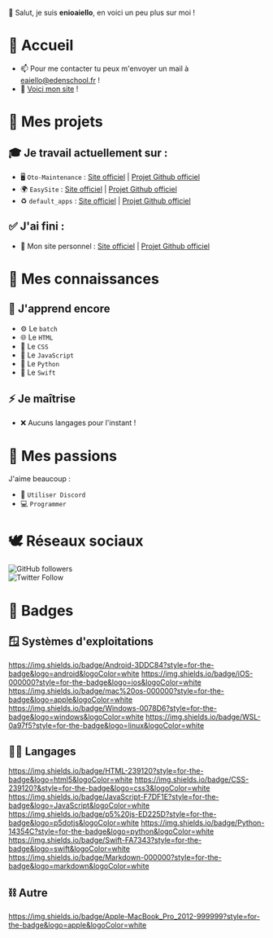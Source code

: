 👋 Salut, je suis **enioaiello**, en voici un peu plus sur moi !
# 🏡 Accueil
- 📫 Pour me contacter tu peux m'envoyer un mail à eaiello@edenschool.fr !
- 🔌 [Voici mon site](https://enioaiello.github.io/enioaiello) !
# 🔨 Mes projets
## 🎓 Je travail actuellement sur :
- 🖥 `Oto-Maintenance` : [Site officiel](https://enioaiello.github.io/Oto-Maintenance) | [Projet Github officiel](https://github.com/enioaiello/Oto-Maintenance)
- 🌍 `EasySite` : [Site officiel](https://enioaiello.github.io/EasySite) | [Projet Github officiel](https://github.com/enioaiello/EasySite)
- ♻️ `default_apps` : [Site officiel](https://enioaiello.github.io/default_apps) | [Projet Github officiel](https://github.com/enioaiello/default_apps)
## ✅ J'ai fini :
- 🎉 Mon site personnel : [Site officiel](https://enioaiello.github.io/enioaiello) | [Projet Github officiel](https://github.com/enioaiello/enioaiello)
# 🧠 Mes connaissances
## 🤔 J'apprend encore
- ⚙️ Le `batch `
- 🌐 Le `HTML`
- 🎨 Le `CSS`
- 🤖 Le `JavaScript`
- 🐍 Le `Python`
- 🦅 Le `Swift`
## ⚡ Je maîtrise
- ❌ Aucuns langages pour l'instant !
# 🎈 Mes passions
J'aime beaucoup :
- 💬 `Utiliser Discord`
- 💻 `Programmer`
# 🕊️ Réseaux sociaux
![GitHub followers](https://img.shields.io/github/followers/enioaiello?style=social)\
![Twitter Follow](https://img.shields.io/twitter/follow/enioaiello?style=social)
# 🧷 Badges
## 🪟 Systèmes d'exploitations
https://img.shields.io/badge/Android-3DDC84?style=for-the-badge&logo=android&logoColor=white https://img.shields.io/badge/iOS-000000?style=for-the-badge&logo=ios&logoColor=white https://img.shields.io/badge/mac%20os-000000?style=for-the-badge&logo=apple&logoColor=white https://img.shields.io/badge/Windows-0078D6?style=for-the-badge&logo=windows&logoColor=white https://img.shields.io/badge/WSL-0a97f5?style=for-the-badge&logo=linux&logoColor=white 
## 🧑‍🎓 Langages
https://img.shields.io/badge/HTML-239120?style=for-the-badge&logo=html5&logoColor=white https://img.shields.io/badge/CSS-239120?&style=for-the-badge&logo=css3&logoColor=white https://img.shields.io/badge/JavaScript-F7DF1E?style=for-the-badge&logo=JavaScript&logoColor=white https://img.shields.io/badge/p5%20js-ED225D?style=for-the-badge&logo=p5dotjs&logoColor=white https://img.shields.io/badge/Python-14354C?style=for-the-badge&logo=python&logoColor=white https://img.shields.io/badge/Swift-FA7343?style=for-the-badge&logo=swift&logoColor=white https://img.shields.io/badge/Markdown-000000?style=for-the-badge&logo=markdown&logoColor=white 
## ⛓️ Autre
https://img.shields.io/badge/Apple-MacBook_Pro_2012-999999?style=for-the-badge&logo=apple&logoColor=white
